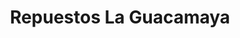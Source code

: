 ---
title: "Repuestos La Guacamaya"
url: /rincon-de-sabanilla/repuestos-la-guacamaya/
shop: piezas de automóviles
---